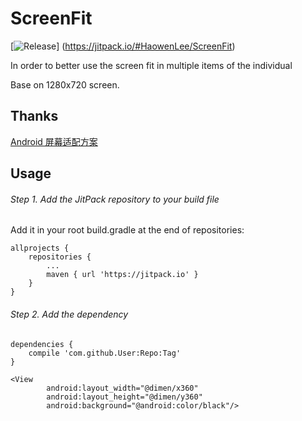# ScreenFit

[![Release](https://jitpack.io/v/HaowenLee/ScreenFit.svg)]
(https://jitpack.io/#HaowenLee/ScreenFit)

In order to better use the screen fit in multiple items of the individual

Base on 1280x720 screen.

## Thanks

[Android 屏幕适配方案](http://blog.csdn.net/lmj623565791/article/details/45460089)

## Usage

###### Step 1. Add the JitPack repository to your build file

Add it in your root build.gradle at the end of repositories:

```
allprojects {
    repositories {
        ...
        maven { url 'https://jitpack.io' }
    }
}
```

###### Step 2. Add the dependency

```
dependencies {
    compile 'com.github.User:Repo:Tag'
}
```

```
<View
        android:layout_width="@dimen/x360"
        android:layout_height="@dimen/y360"
        android:background="@android:color/black"/>
```